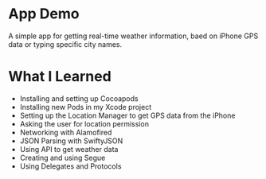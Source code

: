 # App Demo
A simple app for getting real-time weather information, baed on iPhone GPS data or typing specific city names.

# What I Learned
- Installing and setting up Cocoapods
- Installing new Pods in my Xcode project
- Setting up the Location Manager to get GPS data from the iPhone
- Asking the user for location permission
- Networking with Alamofired
- JSON Parsing with SwiftyJSON
- Using API to get weather data
- Creating and using Segue
- Using Delegates and Protocols
